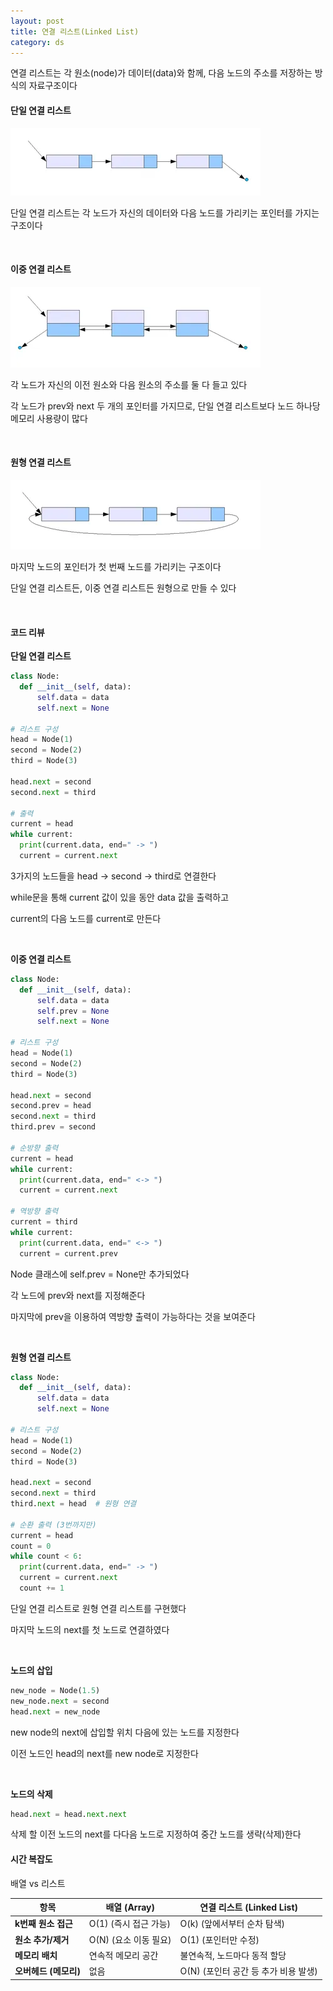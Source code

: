 ```yaml
---
layout: post
title: 연결 리스트(Linked List)
category: ds
---
```


연결 리스트는 각 원소(node)가 데이터(data)와 함께, 다음 노드의 주소를 저장하는 방식의 자료구조이다
  
#### 단일 연결 리스트

![단일 연결 리스트](/assets/images/ds/linked-list-01.webp)

단일 연결 리스트는 각 노드가 자신의 데이터와 다음 노드를 가리키는 포인터를 가지는 구조이다

&nbsp;

#### 이중 연결 리스트  
![이중 연결 리스트](/assets/images/ds/linked-list-02.webp)

각 노드가 자신의 이전 원소와 다음 원소의 주소를 둘 다 들고 있다

각 노드가 prev와 next 두 개의 포인터를 가지므로, 단일 연결 리스트보다 노드 하나당 메모리 사용량이 많다

&nbsp;

#### 원형 연결 리스트
![원형 연결 리스트](/assets/images/ds/linked-list-03.webp)

마지막 노드의 포인터가 첫 번째 노드를 가리키는 구조이다

단일 연결 리스트든, 이중 연결 리스트든 원형으로 만들 수 있다

&nbsp;

#### 코드 리뷰

**단일 연결 리스트**

```python
class Node:
  def __init__(self, data):
      self.data = data
      self.next = None

# 리스트 구성
head = Node(1)
second = Node(2)
third = Node(3)

head.next = second
second.next = third

# 출력
current = head
while current:
  print(current.data, end=" -> ")
  current = current.next
```

3가지의 노드들을 head -> second -> third로 연결한다

while문을 통해 current 값이 있을 동안 data 값을 출력하고 

current의 다음 노드를 current로 만든다

&nbsp;

**이중 연결 리스트**

```python
class Node:
  def __init__(self, data):
      self.data = data
      self.prev = None
      self.next = None

# 리스트 구성
head = Node(1)
second = Node(2)
third = Node(3)

head.next = second
second.prev = head
second.next = third
third.prev = second

# 순방향 출력
current = head
while current:
  print(current.data, end=" <-> ")
  current = current.next

# 역방향 출력
current = third
while current:
  print(current.data, end=" <-> ")
  current = current.prev
```

Node 클래스에 self.prev = None만 추가되었다

각 노드에 prev와 next를 지정해준다

마지막에 prev을 이용하여 역방향 출력이 가능하다는 것을 보여준다

&nbsp;

**원형 연결 리스트**

```python
class Node:
  def __init__(self, data):
      self.data = data
      self.next = None

# 리스트 구성
head = Node(1)
second = Node(2)
third = Node(3)

head.next = second
second.next = third
third.next = head  # 원형 연결

# 순환 출력 (3번까지만)
current = head
count = 0
while count < 6:
  print(current.data, end=" -> ")
  current = current.next
  count += 1
```
단일 연결 리스트로 원형 연결 리스트를 구현했다

마지막 노드의 next를 첫 노드로 연결하였다

&nbsp;

**노드의 삽입**

```python
new_node = Node(1.5)
new_node.next = second
head.next = new_node
```

new node의 next에 삽입할 위치 다음에 있는 노드를 지정한다

이전 노드인 head의 next를 new node로 지정한다

&nbsp;

**노드의 삭제**

```python
head.next = head.next.next
```

삭제 할 이전 노드의 next를 다다음 노드로 지정하여 중간 노드를 생략(삭제)한다

#### 시간 복잡도

배열 vs 리스트

| 항목                  | 배열 (Array)            | 연결 리스트 (Linked List)        |
|---------------------|-------------------------|----------------------------------|
| **k번째 원소 접근**     | O(1) (즉시 접근 가능)     | O(k) (앞에서부터 순차 탐색)         |
| **원소 추가/제거**     | O(N) (요소 이동 필요)     | O(1) (포인터만 수정)              |
| **메모리 배치**        | 연속적 메모리 공간           | 불연속적, 노드마다 동적 할당         |
| **오버헤드 (메모리)**   | 없음                      | O(N) (포인터 공간 등 추가 비용 발생) |